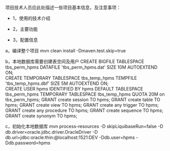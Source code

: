项目技术人员应此处描述一些项目基本信息，及注意事项：

* 1，使用的技术介绍

* 2，主要功能

* 3，配置信息

a，编译整个项目
mvn clean install -Dmaven.test.skip=true

b，本地数据库需要创建表空间及用户
CREATE BIGFILE TABLESPACE tbs_perm_hpms
    DATAFILE 'tbs_perm_hpms.dat'
    SIZE 10M
    AUTOEXTEND ON;  
CREATE TEMPORARY TABLESPACE tbs_temp_hpms
    TEMPFILE 'tbs_temp_hpms.dbf'
    SIZE 5M
    AUTOEXTEND ON;  
CREATE USER hpms
    IDENTIFIED BY hpms
    DEFAULT TABLESPACE tbs_perm_hpms
    TEMPORARY TABLESPACE tbs_temp_hpms
    QUOTA 20M on tbs_perm_hpms;
GRANT create session TO hpms;
GRANT create table TO hpms;
GRANT create view TO hpms;
GRANT create any trigger TO hpms;
GRANT create any procedure TO hpms;
GRANT create sequence TO hpms;
GRANT create synonym TO hpms;

c，初始化本地数据库
mvn process-resources -D skipLiquibaseRun=false -D db.driver=oracle.jdbc.driver.OracleDriver -D db.url=jdbc:oracle:thin:@localhost:1521:DEV -Ddb.user=hpms -Ddb.password=hpms


